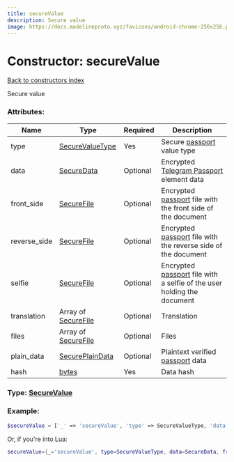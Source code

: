 ```yaml
---
title: secureValue
description: Secure value
image: https://docs.madelineproto.xyz/favicons/android-chrome-256x256.png
---
```

# Constructor: secureValue  
[Back to constructors index](index.md)



Secure value

### Attributes:

| Name     |    Type       | Required | Description |
|----------|---------------|----------|-------------|
|type|[SecureValueType](../types/SecureValueType.md) | Yes|Secure [passport](https://core.telegram.org/passport) value type|
|data|[SecureData](../types/SecureData.md) | Optional|Encrypted [Telegram Passport](https://core.telegram.org/passport) element data|
|front\_side|[SecureFile](../types/SecureFile.md) | Optional|Encrypted [passport](https://core.telegram.org/passport) file with the front side of the document|
|reverse\_side|[SecureFile](../types/SecureFile.md) | Optional|Encrypted [passport](https://core.telegram.org/passport) file with the reverse side of the document|
|selfie|[SecureFile](../types/SecureFile.md) | Optional|Encrypted [passport](https://core.telegram.org/passport) file with a selfie of the user holding the document|
|translation|Array of [SecureFile](../types/SecureFile.md) | Optional|Translation|
|files|Array of [SecureFile](../types/SecureFile.md) | Optional|Files|
|plain\_data|[SecurePlainData](../types/SecurePlainData.md) | Optional|Plaintext verified [passport](https://core.telegram.org/passport) data|
|hash|[bytes](../types/bytes.md) | Yes|Data hash|



### Type: [SecureValue](../types/SecureValue.md)


### Example:

```php
$secureValue = ['_' => 'secureValue', 'type' => SecureValueType, 'data' => SecureData, 'front_side' => SecureFile, 'reverse_side' => SecureFile, 'selfie' => SecureFile, 'translation' => [SecureFile, SecureFile], 'files' => [SecureFile, SecureFile], 'plain_data' => SecurePlainData, 'hash' => 'bytes'];
```  


Or, if you're into Lua:

```lua
secureValue={_='secureValue', type=SecureValueType, data=SecureData, front_side=SecureFile, reverse_side=SecureFile, selfie=SecureFile, translation={SecureFile}, files={SecureFile}, plain_data=SecurePlainData, hash='bytes'}

```


